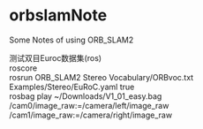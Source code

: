 # orbslamNote
Some Notes of using ORB_SLAM2

测试双目Euroc数据集(ros)  
roscore  
rosrun ORB_SLAM2 Stereo Vocabulary/ORBvoc.txt Examples/Stereo/EuRoC.yaml true   
rosbag play ~/Downloads/V1_01_easy.bag /cam0/image_raw:=/camera/left/image_raw /cam1/image_raw:=/camera/right/image_raw  


